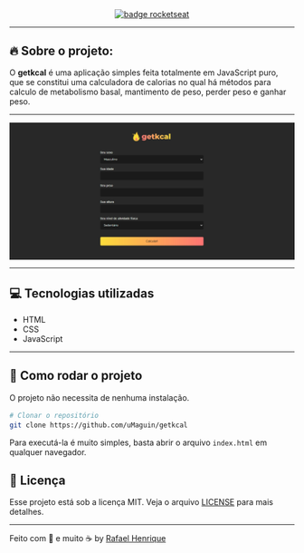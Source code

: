 <p align="center">
<a href="https://rocketseat.com.br">
    <img alt="badge rocketseat" align="center" src="https://img.shields.io/youtube/views/yiDq9wUiUjc?style=social">
  </a>

---

## 🔥 Sobre o projeto:

O <strong>getkcal</strong> é uma aplicação simples feita totalmente em JavaScript puro, que se constitui uma calculadora de calorias no qual há métodos para calculo de metabolismo basal, mantimento de peso, perder peso e ganhar peso.

</p>

---

<img src="/images/projeto.png" align="center"></img>

---

## 💻 Tecnologias utilizadas

<ul>
  <li>HTML</li>
  <li>CSS</li>
  <li>JavaScript</li>
</ul>

---

## 🧭 Como rodar o projeto

O projeto não necessita de nenhuma instalação.

```bash
# Clonar o repositório
git clone https://github.com/uMaguin/getkcal
```

Para executá-la é muito simples, basta abrir o arquivo `index.html` em qualquer navegador.

## :memo: Licença

Esse projeto está sob a licença MIT. Veja o arquivo [LICENSE](LICENSE.md) para mais detalhes.

---

Feito com 🖤 e muito ☕ by <a href="https://github.com/uMaguin">Rafael Henrique</a>